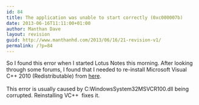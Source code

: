 ```yaml
---
id: 84
title: The application was unable to start correctly (0xc000007b)
date: 2013-06-16T11:11:00+01:00
author: Manthan Dave
layout: revision
guid: http://www.manthanhd.com/2013/06/16/21-revision-v1/
permalink: /?p=84
---
```

So I found this error when I started Lotus Notes this morning. After looking through some forums, I found that I needed to re-install Microsoft Visual C++ 2010 (Redistributable) from <a href="http://www.microsoft.com/en-us/download/details.aspx?id=5555" target="_blank">here</a>.<br /><br />This error is usually caused by C:WindowsSystem32MSVCR100.dll being corrupted. Reinstalling VC++ &nbsp;fixes it.